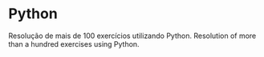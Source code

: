 # Python

Resolução de mais de 100 exercícios utilizando Python.
Resolution of more than a hundred exercises using Python.
